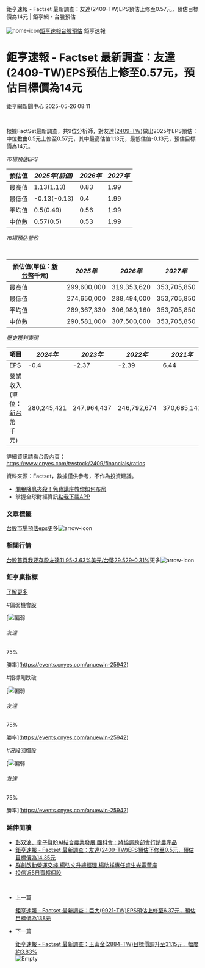
鉅亨速報 - Factset 最新調查：友達(2409-TW)EPS預估上修至0.57元，預估目標價為14元 | 鉅亨網 - 台股預估‌  
‌  
![home-icon](/assets/icons/breadCrumb/symbol-icon-home.svg)[鉅亨速報](/news/cat/anue_live)[台股預估](/news/cat/tw_forecast) 鉅亨速報
# 鉅亨速報 - Factset 最新調查：友達(2409-TW)EPS預估上修至0.57元，預估目標價為14元

鉅亨網新聞中心 2025-05-26 08:11

‌  

根據FactSet最新調查，共9位分析師，對友達([2409-TW](https://www.cnyes.com/twstock/2409))做出2025年EPS預估：中位數由0.5元上修至0.57元，其中最高估值1.13元，最低估值-0.13元，預估目標價為14元。

*市場預估EPS*

| 預估值 | *2025年(前值)* | *2026年* | *2027年* |
| --- | --- | --- | --- |
| 最高值 | 1.13(1.13) | 0.83 | 1.99 |
| 最低值 | -0.13(-0.13) | 0.4 | 1.99 |
| 平均值 | 0.5(0.49) | 0.56 | 1.99 |
| 中位數 | 0.57(0.5) | 0.53 | 1.99 |

*市場預估營收*

‌  

| 預估值(單位：[新台幣](https://invest.cnyes.com/forex/detail/usdtwd)千元) | *2025年* | *2026年* | *2027年* |
| --- | --- | --- | --- |
| 最高值 | 299,600,000 | 319,353,620 | 353,705,850 |
| 最低值 | 274,650,000 | 288,494,000 | 353,705,850 |
| 平均值 | 289,367,330 | 306,980,160 | 353,705,850 |
| 中位數 | 290,581,000 | 307,500,000 | 353,705,850 |

*歷史獲利表現*

| 項目 | *2024年* | *2023年* | *2022年* | *2021年* |
| --- | --- | --- | --- | --- |
| EPS | -0.4 | -2.37 | -2.39 | 6.44 |
| 營業收入(單位：[新台幣](https://invest.cnyes.com/forex/detail/usdtwd)千元) | 280,245,421 | 247,964,437 | 246,792,674 | 370,685,141 |

詳細資訊請看台股內頁：  
<https://www.cnyes.com/twstock/2409/financials/ratios>

資料來源：Factset，數據僅供參考，不作為投資建議。

* [關稅降息夾殺！免費講座教你如何布局](https://www.rsc.com.tw/Cnyes_RSC/SeminarBooking2025InvestmentOutlook.aspx?utm_source=anue&utm_medium=usstocks_end)
* 掌握全球財經資訊[點我下載APP](http://www.cnyes.com/app/?utm_source=mweb&utm_medium=HamMenuBanner&utm_campaign=fixed&utm_content=entr)

### 文章標籤

[台股](https://news.cnyes.com/tag/台股 "台股")[市場預估](https://news.cnyes.com/tag/市場預估 "市場預估")[eps](https://news.cnyes.com/tag/eps "eps")更多![arrow-icon](/assets/icons/arrows/arrow-down.svg)
### 相關行情

[台股首頁](https://www.cnyes.com/twstock)[我要存股](https://supr.link/8OHaU)[友達11.95-3.63%](https://www.cnyes.com/twstock/2409)[美元/台幣29.529-0.31%](https://invest.cnyes.com/forex/detail/USDTWD)更多![arrow-icon](/assets/icons/arrows/arrow-down.svg)
### 鉅亨贏指標

[了解更多](https://events.cnyes.com/anuewin-25942)

#偏弱機會股

[![偏弱](/assets/icons/win-indicator/short.svg)
###### 友達

75%

勝率](https://events.cnyes.com/anuewin-25942)

#指標剛跌破

[![偏弱](/assets/icons/win-indicator/short.svg)
###### 友達

75%

勝率](https://events.cnyes.com/anuewin-25942)

#波段回檔股

[![偏弱](/assets/icons/win-indicator/short.svg)
###### 友達

75%

勝率](https://events.cnyes.com/anuewin-25942)
### 延伸閱讀

* [彭双浪、童子賢盼AI結合農業發展 國科會：將協調跨部會行銷農產品](/news/id/5988384)
* [鉅亨速報 - Factset 最新調查：友達(2409-TW)EPS預估下修至0.5元，預估目標價為14.35元](/news/id/5984042)
* [群創啟動營運交棒 楊弘文升總經理 楊助祥專任睿生光電董座](/news/id/5981047)
* [投信近5日賣超個股](/news/id/5976238)

‌  

* 上一篇
  
  [鉅亨速報 - Factset 最新調查：巨大(9921-TW)EPS預估上修至6.37元，預估目標價為138元](/news/id/5993478)
* 下一篇
  
  [鉅亨速報 - Factset 最新調查：玉山金(2884-TW)目標價調升至31.15元，幅度約3.83%](/news/id/5992343)
‌  
![Empty](/assets/icons/skeleton/empty-image.svg)‌  
